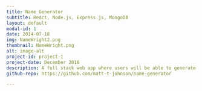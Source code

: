 ```yaml
---
title: Name Generator
subtitle: React, Node.js, Express.js, MongoDB
layout: default
modal-id: 1
date: 2014-07-18
img: NameWright2.png
thumbnail: NameWright.png
alt: image-alt
project-id: project-1
project-date: December 2016
description: A full stack web app where users will be able to generate names for fictional characters, places, organizations, etc. and store them in saved projects. Its target audience includes authors, screen-writers, game developers, and RPG players.<br><br>Test out the <a href="https://tranquil-waters-23962.herokuapp.com/" target="_blank">Live Site</a>.
github-repo: https://github.com/matt-t-johnson/name-generator

---
```

